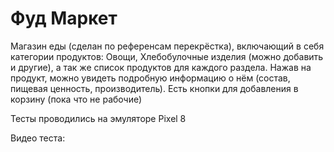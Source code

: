 # Фуд Маркет

Магазин еды (сделан по референсам перекрёстка), включающий в себя категории продуктов: Овощи, Хлебобулочные изделия (можно добавить и другие), а так же список продуктов для каждого раздела. Нажав на продукт, можно увидеть подробную информацию о нём (состав, пищевая ценность, производитель). Есть кнопки для добавления в корзину (пока что не рабочие)

Тесты проводились на эмуляторе Pixel 8

Видео теста:

